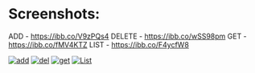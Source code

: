 # Screenshots:
ADD - https://ibb.co/V9zPQs4
DELETE - https://ibb.co/wSS98pm
GET - https://ibb.co/fMV4KTZ
LIST - https://ibb.co/F4ycfW8

<a href="https://ibb.co/V9zPQs4"><img src="https://i.ibb.co/sRNM6ZY/add.jpg" alt="add" border="0"></a>
<a href="https://ibb.co/wSS98pm"><img src="https://i.ibb.co/dPPdXkY/del.jpg" alt="del" border="0"></a>
<a href="https://imgbb.com/"><img src="https://i.ibb.co/CBphXS4/get.jpg" alt="get" border="0"></a>
<a href="https://ibb.co/F4ycfW8"><img src="https://i.ibb.co/60TGpZD/List.jpg" alt="List" border="0"></a>

